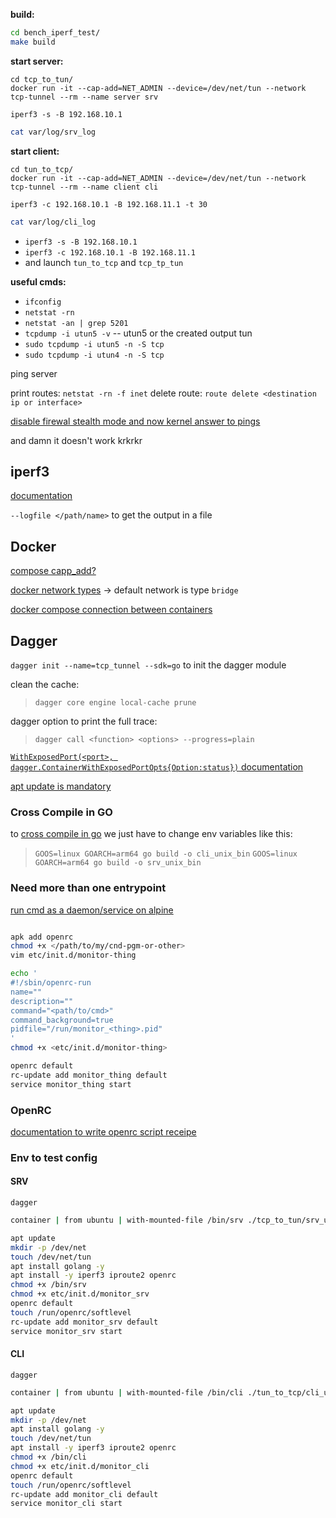 
**build:**
``` bash
cd bench_iperf_test/
make build
```

**start server:**
```
cd tcp_to_tun/
docker run -it --cap-add=NET_ADMIN --device=/dev/net/tun --network tcp-tunnel --rm --name server srv
```
`iperf3 -s -B 192.168.10.1`

```sh
cat var/log/srv_log
```

**start client:**
```
cd tun_to_tcp/
docker run -it --cap-add=NET_ADMIN --device=/dev/net/tun --network tcp-tunnel --rm --name client cli
```
`iperf3 -c 192.168.10.1 -B 192.168.11.1 -t 30`

```sh
cat var/log/cli_log
```

- `iperf3 -s -B 192.168.10.1`
- `iperf3 -c 192.168.10.1 -B 192.168.11.1`
-  and launch `tun_to_tcp` and `tcp_tp_tun`

**useful cmds:**
- `ifconfig`
- `netstat -rn`
- `netstat -an | grep 5201`
- `tcpdump -i utun5 -v` -- utun5 or the created output tun
- `sudo tcpdump -i utun5 -n -S tcp`
- `sudo tcpdump -i utun4 -n -S tcp`

ping server

print routes:
`netstat -rn -f inet`
delete route:
`route delete <destination ip or interface>`

[disable firewal stealth mode and now kernel answer to pings](https://discussions.apple.com/thread/2639727?sortBy=rank)

and damn it doesn't work krkrkr

## iperf3

[documentation](https://iperf.fr/iperf-doc.php)

`--logfile </path/name>` to get the output in a file



## Docker

[compose capp_add?](https://forums.docker.com/t/docker-compose-order-of-cap-drop-and-cap-add/97136)

[docker network types](https://devopssec.fr/article/fonctionnement-manipulation-reseau-docker)
-> default network is type `bridge`

[docker compose connection between containers](https://stackoverflow.com/questions/65042615/docker-compose-connection-between-containers)



## Dagger

`dagger init --name=tcp_tunnel --sdk=go` to init the dagger module

clean the cache:
>`dagger core engine local-cache prune`

dagger option to print the full trace:
>`dagger call <function> <options> --progress=plain`

[`WithExposedPort(<port>, dagger.ContainerWithExposedPortOpts{Option:status})` documentation](https://docs.dagger.io/reference/typescript/api/client.gen/type-aliases/ContainerWithExposedPortOpts)

[apt update is mandatory](https://askubuntu.com/questions/337198/is-sudo-apt-get-update-mandatory-before-every-package-installation)

### Cross Compile in GO
to [cross compile in go](https://freshman.tech/snippets/go/cross-compile-go-programs/) we just have to change env variables like this:
>`GOOS=linux GOARCH=arm64 go build -o cli_unix_bin`
>`GOOS=linux GOARCH=arm64 go build -o srv_unix_bin`

### Need more than one entrypoint
[run cmd as a daemon/service on alpine](https://medium.com/@mfranzon/how-to-create-and-manage-a-service-in-an-alpine-linux-container-93a97d5dad80)

```sh

apk add openrc
chmod +x </path/to/my/cnd-pgm-or-other>
vim etc/init.d/monitor-thing

echo '
#!/sbin/openrc-run
name=""
description=""
command="<path/to/cmd>"
command_background=true
pidfile="/run/monitor_<thing>.pid"
'
chmod +x <etc/init.d/monitor-thing>

openrc default
rc-update add monitor_thing default
service monitor_thing start

```

### OpenRC
[documentation to write openrc script receipe](https://www.funtoo.org/Openrc)

### Env to test config

#### SRV

`dagger`
```sh
container | from ubuntu | with-mounted-file /bin/srv ./tcp_to_tun/srv_unix_bin | with-mounted-file /etc/init.d/monitor_srv ./.dagger/srv_as_daemon.conf | with-exposed-port 4663 | terminal
```
```sh
apt update
mkdir -p /dev/net
touch /dev/net/tun
apt install golang -y
apt install -y iperf3 iproute2 openrc
chmod +x /bin/srv
chmod +x etc/init.d/monitor_srv
openrc default
touch /run/openrc/softlevel
rc-update add monitor_srv default
service monitor_srv start

```


#### CLI

`dagger`
```sh
container | from ubuntu | with-mounted-file /bin/cli ./tun_to_tcp/cli_unix_bin | with-mounted-file /etc/init.d/monitor_cli ./.dagger/cli_as_daemon.conf | with-exposed-port 4663 | terminal
```
```sh
apt update
mkdir -p /dev/net
apt install golang -y
touch /dev/net/tun
apt install -y iperf3 iproute2 openrc
chmod +x /bin/cli
chmod +x etc/init.d/monitor_cli
openrc default
touch /run/openrc/softlevel
rc-update add monitor_cli default
service monitor_cli start

```
